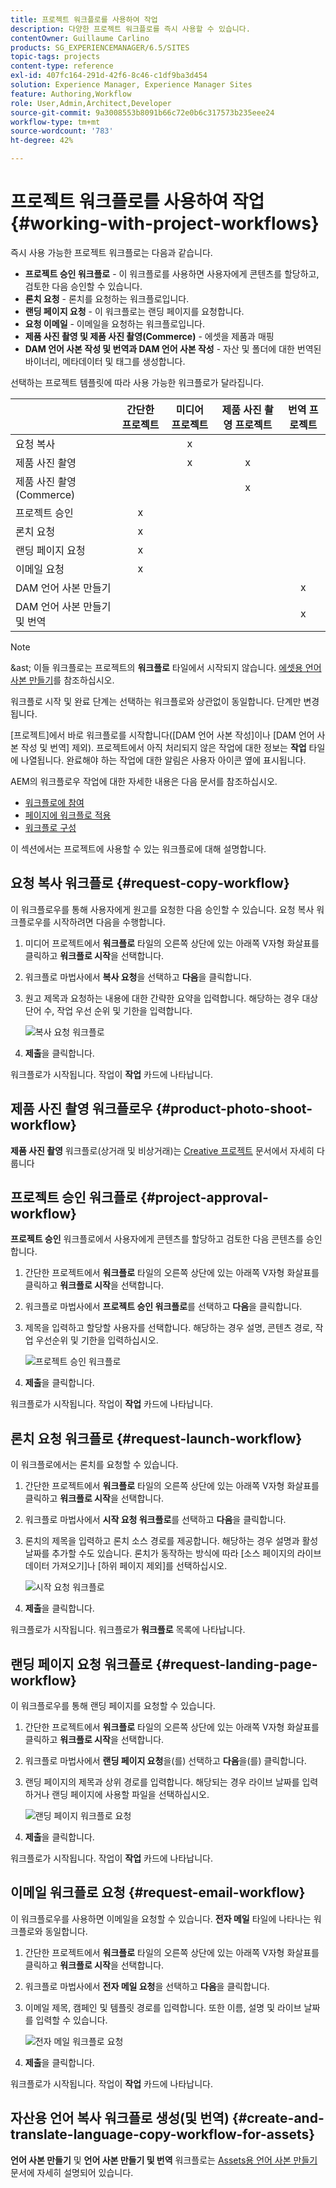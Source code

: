 ```yaml
---
title: 프로젝트 워크플로를 사용하여 작업
description: 다양한 프로젝트 워크플로를 즉시 사용할 수 있습니다.
contentOwner: Guillaume Carlino
products: SG_EXPERIENCEMANAGER/6.5/SITES
topic-tags: projects
content-type: reference
exl-id: 407fc164-291d-42f6-8c46-c1df9ba3d454
solution: Experience Manager, Experience Manager Sites
feature: Authoring,Workflow
role: User,Admin,Architect,Developer
source-git-commit: 9a3008553b8091b66c72e0b6c317573b235eee24
workflow-type: tm+mt
source-wordcount: '783'
ht-degree: 42%

---
```



# 프로젝트 워크플로를 사용하여 작업 {#working-with-project-workflows}

즉시 사용 가능한 프로젝트 워크플로는 다음과 같습니다.

* **프로젝트 승인 워크플로** - 이 워크플로를 사용하면 사용자에게 콘텐츠를 할당하고, 검토한 다음 승인할 수 있습니다.
* **론치 요청** - 론치를 요청하는 워크플로입니다.
* **랜딩 페이지 요청** - 이 워크플로는 랜딩 페이지를 요청합니다.
* **요청 이메일** - 이메일을 요청하는 워크플로입니다.
* **제품 사진 촬영 및 제품 사진 촬영(Commerce)** - 에셋을 제품과 매핑
* **DAM 언어 사본 작성 및 번역과 DAM 언어 사본 작성** - 자산 및 폴더에 대한 번역된 바이너리, 메타데이터 및 태그를 생성합니다.

선택하는 프로젝트 템플릿에 따라 사용 가능한 워크플로가 달라집니다.

|   | **간단한 프로젝트** | **미디어 프로젝트** | **제품 사진 촬영 프로젝트** | **번역 프로젝트** |
|---|:-:|:-:|:-:|:-:|
| 요청 복사 |  | x |  |  |
| 제품 사진 촬영 |  | x | x |  |
| 제품 사진 촬영(Commerce) |  |  | x |  |
| 프로젝트 승인 | x |  |  |  |
| 론치 요청 | x |  |  |  |
| 랜딩 페이지 요청 | x |  |  |  |
| 이메일 요청 | x |  |  |  |
| DAM 언어 사본 만들기 |  |  |  | x |
| DAM 언어 사본 만들기 및 번역 |  |  |  | x |

>[!NOTE]
>
>&amp;ast; 이들 워크플로는 프로젝트의 **워크플로** 타일에서 시작되지 않습니다. [에셋용 언어 사본 만들기](/help/sites-administering/tc-manage.md)를 참조하십시오.

워크플로 시작 및 완료 단계는 선택하는 워크플로와 상관없이 동일합니다. 단계만 변경됩니다.

[프로젝트]에서 바로 워크플로를 시작합니다([DAM 언어 사본 작성]이나 [DAM 언어 사본 작성 및 번역] 제외). 프로젝트에서 아직 처리되지 않은 작업에 대한 정보는 **작업** 타일에 나열됩니다. 완료해야 하는 작업에 대한 알림은 사용자 아이콘 옆에 표시됩니다.

AEM의 워크플로우 작업에 대한 자세한 내용은 다음 문서를 참조하십시오.

* [워크플로에 참여](/help/sites-authoring/workflows-participating.md)
* [페이지에 워크플로 적용](/help/sites-authoring/workflows-applying.md)
* [워크플로 구성](/help/sites-administering/workflows.md)

이 섹션에서는 프로젝트에 사용할 수 있는 워크플로에 대해 설명합니다.

## 요청 복사 워크플로 {#request-copy-workflow}

이 워크플로우를 통해 사용자에게 원고를 요청한 다음 승인할 수 있습니다. 요청 복사 워크플로우를 시작하려면 다음을 수행합니다.

1. 미디어 프로젝트에서 **워크플로** 타일의 오른쪽 상단에 있는 아래쪽 V자형 화살표를 클릭하고 **워크플로 시작**&#x200B;을 선택합니다.
1. 워크플로 마법사에서 **복사 요청**&#x200B;을 선택하고 **다음**&#x200B;을 클릭합니다.
1. 원고 제목과 요청하는 내용에 대한 간략한 요약을 입력합니다. 해당하는 경우 대상 단어 수, 작업 우선 순위 및 기한을 입력합니다.

   ![복사 요청 워크플로](assets/project-request-copy-workflow.png)

1. **제출**&#x200B;을 클릭합니다.

워크플로가 시작됩니다. 작업이 **작업** 카드에 나타납니다.

## 제품 사진 촬영 워크플로우 {#product-photo-shoot-workflow}

**제품 사진 촬영** 워크플로(상거래 및 비상거래)는 [Creative 프로젝트](/help/sites-authoring/managing-product-information.md) 문서에서 자세히 다룹니다

## 프로젝트 승인 워크플로 {#project-approval-workflow}

**프로젝트 승인** 워크플로에서 사용자에게 콘텐츠를 할당하고 검토한 다음 콘텐츠를 승인합니다.

1. 간단한 프로젝트에서 **워크플로** 타일의 오른쪽 상단에 있는 아래쪽 V자형 화살표를 클릭하고 **워크플로 시작**&#x200B;을 선택합니다.
1. 워크플로 마법사에서 **프로젝트 승인 워크플로**&#x200B;를 선택하고 **다음**&#x200B;을 클릭합니다.
1. 제목을 입력하고 할당할 사용자를 선택합니다. 해당하는 경우 설명, 콘텐츠 경로, 작업 우선순위 및 기한을 입력하십시오.

   ![프로젝트 승인 워크플로](assets/project-approval-workflow.png)

1. **제출**&#x200B;을 클릭합니다.

워크플로가 시작됩니다. 작업이 **작업** 카드에 나타납니다.

## 론치 요청 워크플로 {#request-launch-workflow}

이 워크플로에서는 론치를 요청할 수 있습니다.

1. 간단한 프로젝트에서 **워크플로** 타일의 오른쪽 상단에 있는 아래쪽 V자형 화살표를 클릭하고 **워크플로 시작**&#x200B;을 선택합니다.
1. 워크플로 마법사에서 **시작 요청 워크플로**&#x200B;를 선택하고 **다음**&#x200B;을 클릭합니다.
1. 론치의 제목을 입력하고 론치 소스 경로를 제공합니다. 해당하는 경우 설명과 활성 날짜를 추가할 수도 있습니다. 론치가 동작하는 방식에 따라 [소스 페이지의 라이브 데이터 가져오기]나 [하위 페이지 제외]를 선택하십시오.

   ![시작 요청 워크플로](assets/project-request-launch-workflow.png)

1. **제출**&#x200B;을 클릭합니다.

워크플로가 시작됩니다. 워크플로가 **워크플로** 목록에 나타납니다.

## 랜딩 페이지 요청 워크플로 {#request-landing-page-workflow}

이 워크플로우를 통해 랜딩 페이지를 요청할 수 있습니다.

1. 간단한 프로젝트에서 **워크플로** 타일의 오른쪽 상단에 있는 아래쪽 V자형 화살표를 클릭하고 **워크플로 시작**&#x200B;을 선택합니다.
1. 워크플로 마법사에서 **랜딩 페이지 요청**&#x200B;을(를) 선택하고 **다음**&#x200B;을(를) 클릭합니다.
1. 랜딩 페이지의 제목과 상위 경로를 입력합니다. 해당되는 경우 라이브 날짜를 입력하거나 랜딩 페이지에 사용할 파일을 선택하십시오.

   ![랜딩 페이지 워크플로 요청](assets/project-request-landing-page-workflow.png)

1. **제출**&#x200B;을 클릭합니다.

워크플로가 시작됩니다. 작업이 **작업** 카드에 나타납니다.

## 이메일 워크플로 요청 {#request-email-workflow}

이 워크플로우를 사용하면 이메일을 요청할 수 있습니다. **전자 메일** 타일에 나타나는 워크플로와 동일합니다.

1. 간단한 프로젝트에서 **워크플로** 타일의 오른쪽 상단에 있는 아래쪽 V자형 화살표를 클릭하고 **워크플로 시작**&#x200B;을 선택합니다.
1. 워크플로 마법사에서 **전자 메일 요청**&#x200B;을 선택하고 **다음**&#x200B;을 클릭합니다.
1. 이메일 제목, 캠페인 및 템플릿 경로를 입력합니다. 또한 이름, 설명 및 라이브 날짜를 입력할 수 있습니다.

   ![전자 메일 워크플로 요청](assets/project-request-email-workflow.png)

1. **제출**&#x200B;을 클릭합니다.

워크플로가 시작됩니다. 작업이 **작업** 카드에 나타납니다.

## 자산용 언어 복사 워크플로 생성(및 번역) {#create-and-translate-language-copy-workflow-for-assets}

**언어 사본 만들기** 및 **언어 사본 만들기 및 번역** 워크플로는 [Assets용 언어 사본 만들기](/help/assets/translation-projects.md) 문서에 자세히 설명되어 있습니다.
